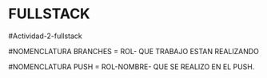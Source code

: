 # FULLSTACK
#Actividad-2-fullstack

#NOMENCLATURA BRANCHES = ROL- QUE TRABAJO ESTAN REALIZANDO

#NOMENCLATURA PUSH = ROL-NOMBRE- QUE SE REALIZO EN EL PUSH.
